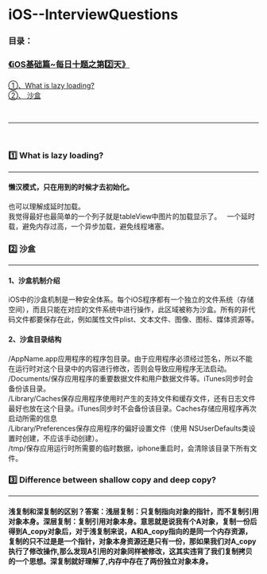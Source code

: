 # iOS--InterviewQuestions

### 目录：
### [《iOS基础篇~每日十题之第2️⃣天》](https://github.com/liyuunxiangGit/iOS--InterviewQuestions/edit/master/iOS面试题--每日十题汇总/面试题--基础篇/02--《iOS基础篇~每日十题之第2%EF%B8%8F⃣天》.md)
[①、What is lazy loading?](https://github.com/liyuunxiangGit/iOS--InterviewQuestions/blob/master/iOS面试题--每日十题汇总/面试题--基础篇/02--《iOS基础篇~每日十题之第2%EF%B8%8F⃣天》.md#1%EF%B8%8F⃣-what-is-lazy-loading)
<br>
[②、 沙盒](https://github.com/liyuunxiangGit/iOS--InterviewQuestions/blob/master/iOS面试题--每日十题汇总/面试题--基础篇/02--《iOS基础篇~每日十题之第2%EF%B8%8F⃣天》.md#2%EF%B8%8F⃣-沙盒)<br>

<br><hr><br>

### 1️⃣ What is lazy loading?
----
#### 懒汉模式，只在用到的时候才去初始化。
也可以理解成延时加载。  
我觉得最好也最简单的一个列子就是tableView中图片的加载显示了。   
一个延时载，避免内存过高，一个异步加载，避免线程堵塞。    



### 2️⃣ 沙盒
----

#### 1、沙盒机制介绍
iOS中的沙盒机制是一种安全体系。每个iOS程序都有一个独立的文件系统（存储空间），而且只能在对应的文件系统中进行操作，此区域被称为沙盒。所有的非代码文件都要保存在此，例如属性文件plist、文本文件、图像、图标、媒体资源等。<br>
#### 2、沙盒目录结构
/AppName.app应用程序的程序包目录。由于应用程序必须经过签名，所以不能在运行时对这个目录中的内容进行修改，否则会导致应用程序无法启动。<br>
/Documents/保存应用程序的重要数据文件和用户数据文件等。iTunes同步时会备份该目录。<br>
/Library/Caches保存应用程序使用时产生的支持文件和缓存文件，还有日志文件最好也放在这个目录。iTunes同步时不会备份该目录。Caches存储应用程序再次启动所需的信息<br>
/Library/Preferences保存应用程序的偏好设置文件（使用 NSUserDefaults类设置时创建，不应该手动创建）。<br>
/tmp/保存应用运行时所需要的临时数据，iphone重启时，会清除该目录下所有文件。<br>




### 3️⃣ Difference between shallow copy and deep copy?
-----
#### 浅复制和深复制的区别？答案：浅层复制：只复制指向对象的指针，而不复制引用对象本身。深层复制：复制引用对象本身。意思就是说我有个A对象，复制一份后得到A_copy对象后，对于浅复制来说，A和A_copy指向的是同一个内存资源，复制的只不过是是一个指针，对象本身资源还是只有一份，那如果我们对A_copy执行了修改操作,那么发现A引用的对象同样被修改，这其实违背了我们复制拷贝的一个思想。深复制就好理解了,内存中存在了两份独立对象本身。

